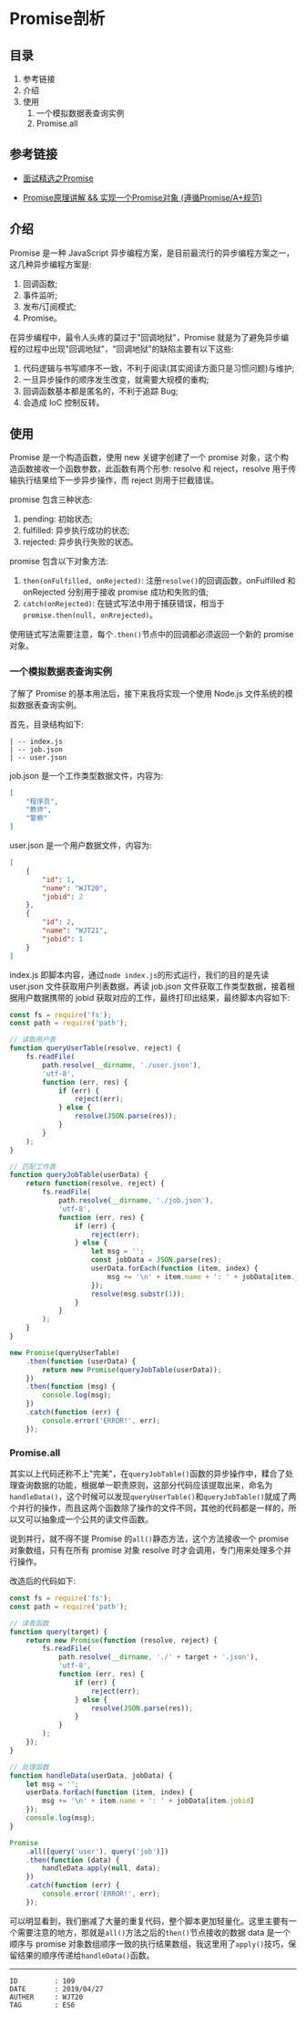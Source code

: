 
# Promise剖析 #

## 目录 ##

1. 参考链接
2. 介绍
3. 使用
    1. 一个模拟数据表查询实例
    2. Promise.all

## 参考链接 ##

- [面试精选之Promise](https://juejin.im/post/5b31a4b7f265da595725f322)

- [Promise原理讲解 && 实现一个Promise对象 (遵循Promise/A+规范)](https://juejin.im/post/5aa7868b6fb9a028dd4de672)

## 介绍 ##

Promise 是一种 JavaScript 异步编程方案，是目前最流行的异步编程方案之一，这几种异步编程方案是:

1. 回调函数;
2. 事件监听;
3. 发布/订阅模式;
4. Promise。

在异步编程中，最令人头疼的莫过于"回调地狱"，Promise 就是为了避免异步编程的过程中出现"回调地狱"，"回调地狱"的缺陷主要有以下这些:

1. 代码逻辑与书写顺序不一致，不利于阅读(其实阅读方面只是习惯问题)与维护;
2. 一旦异步操作的顺序发生改变，就需要大规模的重构;
3. 回调函数基本都是匿名的，不利于追踪 Bug;
4. 会造成 IoC 控制反转。

## 使用 ##

Promise 是一个构造函数，使用 new 关键字创建了一个 promise 对象，这个构造函数接收一个函数参数，此函数有两个形参: resolve 和 reject，resolve 用于传输执行结果给下一步异步操作，而 reject 则用于拦截错误。

promise 包含三种状态:

1. pending: 初始状态;
2. fulfilled: 异步执行成功的状态;
3. rejected: 异步执行失败的状态。

promise 包含以下对象方法:

1. `then(onFulfilled, onRejected)`: 注册`resolve()`的回调函数，onFulfilled 和 onRejected 分别用于接收 promise 成功和失败的值;
2. `catch(onRejected)`: 在链式写法中用于捕获错误，相当于`promise.then(null, onRrejected)`。

使用链式写法需要注意，每个`.then()`节点中的回调都必须返回一个新的 promise 对象。

### 一个模拟数据表查询实例 ###

了解了 Promise 的基本用法后，接下来我将实现一个使用 Node.js 文件系统的模拟数据表查询实例。

首先，目录结构如下:

```
| -- index.js
| -- job.json
| -- user.json
```

job.json 是一个工作类型数据文件，内容为:

```json
[
    "程序员",
    "教师",
    "警察"
]
```

user.json 是一个用户数据文件，内容为:

```json
[
    {
        "id": 1,
        "name": "WJT20",
        "jobid": 2
    },
    {
        "id": 2,
        "name": "WJT21",
        "jobid": 1
    }
]
```

index.js 即脚本内容，通过`node index.js`的形式运行，我们的目的是先读 user.json 文件获取用户列表数据，再读 job.json 文件获取工作类型数据，接着根据用户数据携带的 jobid 获取对应的工作，最终打印出结果，最终脚本内容如下:

```js
const fs = require('fs');
const path = require('path');

// 读取用户表
function queryUserTable(resolve, reject) {
    fs.readFile(
        path.resolve(__dirname, './user.json'),
        'utf-8',
        function (err, res) {
            if (err) {
                reject(err);
            } else {
                resolve(JSON.parse(res));
            }
        }
    );
}

// 匹配工作表
function queryJobTable(userData) {
    return function(resolve, reject) {
        fs.readFile(
            path.resolve(__dirname, './job.json'),
            'utf-8',
            function (err, res) {
                if (err) {
                    reject(err);
                } else {
                    let msg = '';
                    const jobData = JSON.parse(res);
                    userData.forEach(function (item, index) {
                        msg += '\n' + item.name + ': ' + jobData[item.jobid]
                    });
                    resolve(msg.substr(1));
                }
            }
        );
    }
}

new Promise(queryUserTable)
    .then(function (userData) {
        return new Promise(queryJobTable(userData));
    })
    .then(function (msg) {
        console.log(msg);
    })
    .catch(function (err) {
        console.error('ERROR!', err);
    });
```

### Promise.all ###

其实以上代码还称不上"完美"，在`queryJobTable()`函数的异步操作中，糅合了处理查询数据的功能，根据单一职责原则，这部分代码应该提取出来，命名为`handleData()`，这个时候可以发现`queryUserTable()`和`queryJobTable()`就成了两个并行的操作，而且这两个函数除了操作的文件不同，其他的代码都是一样的，所以又可以抽象成一个公共的读文件函数。

说到并行，就不得不提 Promise 的`all()`静态方法，这个方法接收一个 promise 对象数组，只有在所有 promise 对象 resolve 时才会调用，专门用来处理多个并行操作。

改造后的代码如下:

```js
const fs = require('fs');
const path = require('path');

// 读表函数
function query(target) {
    return new Promise(function (resolve, reject) {
        fs.readFile(
            path.resolve(__dirname, './' + target + '.json'),
            'utf-8',
            function (err, res) {
                if (err) {
                    reject(err);
                } else {
                    resolve(JSON.parse(res));
                }
            }
        );
    });
}

// 处理函数
function handleData(userData, jobData) {
    let msg = '';
    userData.forEach(function (item, index) {
        msg += '\n' + item.name + ': ' + jobData[item.jobid]
    });
    console.log(msg);
}

Promise
    .all([query('user'), query('job')])
    .then(function (data) {
        handleData.apply(null, data);
    })
    .catch(function (err) {
        console.error('ERROR!', err);
    });
```

可以明显看到，我们删减了大量的重复代码，整个脚本更加轻量化。这里主要有一个需要注意的地方，那就是`all()`方法之后的`then()`节点接收的数据 data 是一个顺序与 promise 对象数组顺序一致的执行结果数组，我这里用了`apply()`技巧，保留结果的顺序传递给`handleData()`函数。

---

```
ID         : 109
DATE       : 2019/04/27
AUTHER     : WJT20
TAG        : ES6
```
